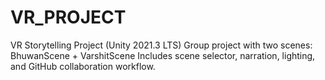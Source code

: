 # VR_PROJECT
 VR Storytelling Project (Unity 2021.3 LTS)   Group project with two scenes: BhuwanScene + VarshitScene   Includes scene selector, narration, lighting, and GitHub collaboration workflow.
